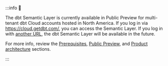 :::info 📌

The dbt Semantic Layer is currently available in Public Preview for multi-tenant dbt Cloud accounts hosted in North America. If you log in via https://cloud.getdbt.com/, you can access the Semantic Layer. If you log in with [another URL](/docs/deploy/regions), the dbt Semantic Layer will be available in the future.

For more info, review the [Prerequisites](/docs/use-dbt-semantic-layer/dbt-semantic-layer#prerequisites), [Public Preview](/docs/use-dbt-semantic-layer/quickstart-semantic-layer#public-preview), and [Product architecture](/docs/use-dbt-semantic-layer/dbt-semantic-layer#product-architecture) sections.

:::
